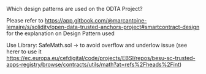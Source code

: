 Which design patterns are used on the ODTA Project?

Please refer to https://app.gitbook.com/@marcantoine-lemaire/s/solidity/open-data-trusted-anchors-project#smartcontract-design
for the explanation on Design Pattern used

Use Library: SafeMath.sol -> to avoid overflow and underlow issue (see herer to use it https://ec.europa.eu/cefdigital/code/projects/EBSI/repos/besu-sc-trusted-apps-registry/browse/contracts/utils/math?at=refs%2Fheads%2Fint)